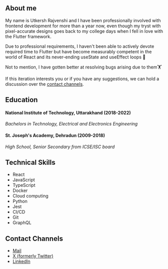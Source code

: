 ## About me

My name is Utkersh Rajvenshi and I have been professionally involved with frontend development for more than a year now, even though my tryst with pixel-accurate designs goes back to my college days when I fell in love with the Flutter framework.

Due to professional requirements, I haven't been able to actively devote required time to Flutter but have become measurably competent in the world of React and its never-ending useState and useEffect loops 🥲

Not to mention, I have gotten better at resolving bugs arising due to them🏋

If this iteration interests you or if you have any suggestions, we can hold a discussion over the [contact channels](#contact-channels).

## Education

#### National Institute of Technology, Uttarakhand (2018-2022)

*Bachelors in Technology, Electrical and Electronics Engineering*

#### St. Joseph's Academy, Dehradun (2009-2018)

*High School, Senior Secondary from ICSE/ISC board*

## Technical Skills

* React
* JavaScript
* TypeScript
* Docker
* Cloud computing
* Python
* Jest
* CI/CD
* Git
* GraphQL

## Contact Channels

* [Mail](mailto:utkarshrajvanshi2@gmail.com)
* [X (formerly Twitter)](https://twitter.com/UtkarshRajvansh)
* [LinkedIn](https://www.linkedin.com/in/utkersh-rajvenshi-78738a1b0/)
